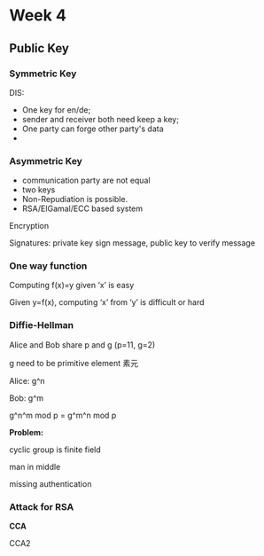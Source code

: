 # Week 4



## Public Key





### Symmetric Key

DIS: 

* One key for en/de; 
* sender and receiver both need keep a key;
* One party can forge other party's data
* ​



### Asymmetric Key

* communication party are not equal
* two keys
* Non-Repudiation is possible.
* RSA/EIGamal/ECC based system

Encryption

Signatures: private key sign message, public key to verify message



### One way function

Computing f(x)=y given ‘x’ is easy

Given y=f(x), computing ‘x’ from ‘y’ is difficult or hard



### Diffie-Hellman

Alice and Bob share p and g (p=11, g=2)

g need to be primitive element 素元

Alice: g^n

Bob: g^m

g^n^m mod p = g^m^n mod p

**Problem:** 

cyclic group is finite field

man in middle

missing authentication



### Attack for RSA



**CCA**

CCA2





